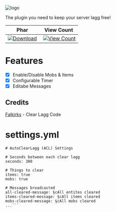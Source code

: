 ![logo](https://github.com/PotatoeTrainYT/AutoClearLagg/blob/master/logo.png)

The plugin you need to keep your server lagg free! 

| Phar | View Count |
| :---: | :---: |
 [![Download](https://img.shields.io/badge/download-latest-blue.svg)](https://poggit.pmmp.io/ci/PotatoeTrainYT/AutoClearLagg/~) | [![View Count](http://hits.dwyl.io/PotatoeTrainYT/AutoClearLagg.svg)](http://hits.dwyl.io/PotatoeTrainYT/AutoClearLagg) |

# Features
- [x] Enable/Disable Mobs & Items
- [x] Configurable Timer
- [x] Editabe Messages

## Credits
[Falkirks](https://github.com/Falkirks/) - Clear Lagg Code


# settings.yml
```---
# AutoClearLagg (ACL) Settings

# Seconds between each clear lagg
seconds: 300

# Things to clear
items: true
mobs: true

# Messages broadcasted
all-cleared-message: §cAll entites cleared
items-cleared-message: §cAll items cleared
mobs-cleared-message: §cAll mobs cleared
...```

